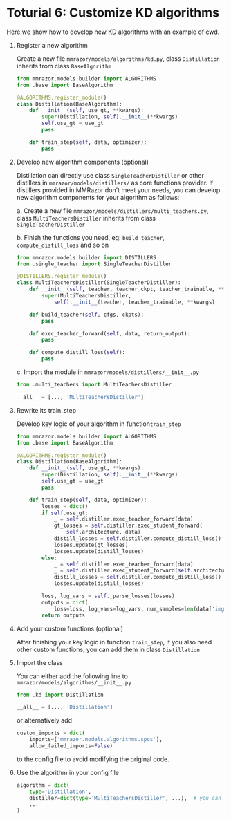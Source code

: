 # Toturial 6: Customize KD algorithms

Here we show how to develop new KD algorithms with an example of cwd.

1. Register a new algorithm

   Create a new file `mmrazor/models/algorithms/kd.py`, class `Distillation` inherits from class `BaseAlgorithm`

   ```python
   from mmrazor.models.builder import ALGORITHMS
   from .base import BaseAlgorithm

   @ALGORITHMS.register_module()
   class Distillation(BaseAlgorithm):
       def __init__(self, use_gt, **kwargs):
           super(Distillation, self).__init__(**kwargs)
           self.use_gt = use_gt
           pass

       def train_step(self, data, optimizer):
           pass
   ```

2. Develop new algorithm components (optional)

   Distillation can directly use class `SingleTeacherDistiller` or other distillers in `mmrazor/models/distillers/` as core functions provider. If distillers provided in MMRazor don't meet your needs, you can develop new algorithm components for your algorithm as follows:

   a. Create a new file `mmrazor/models/distillers/multi_teachers.py`, class `MultiTeachersDistiller` inherits from class `SingleTeacherDistiller`

   b. Finish the functions you need, eg: `build_teacher`, `compute_distill_loss` and so on

   ```python
   from mmrazor.models.builder import DISTILLERS
   from .single_teacher import SingleTeacherDistiller

   @DISTILLERS.register_module()
   class MultiTeachersDistiller(SingleTeacherDistiller):
       def __init__(self, teacher, teacher_ckpt, teacher_trainable, **kwargs):
           super(MultiTeachersDistiller,
               self).__init__(teacher, teacher_trainable, **kwargs)

       def build_teacher(self, cfgs, ckpts):
           pass

       def exec_teacher_forward(self, data, return_output):
           pass

       def compute_distill_loss(self):
           pass
   ```

   c. Import the module in `mmrazor/models/distillers/__init__.py`

   ```python
   from .multi_teachers import MultiTeachersDistiller

   __all__ = [..., 'MultiTeachersDistiller']
   ```

3. Rewrite its train_step

   Develop key logic of your algorithm in function`train_step`

   ```python
   from mmrazor.models.builder import ALGORITHMS
   from .base import BaseAlgorithm

   @ALGORITHMS.register_module()
   class Distillation(BaseAlgorithm):
       def __init__(self, use_gt, **kwargs):
           super(Distillation, self).__init__(**kwargs)
           self.use_gt = use_gt
           pass

       def train_step(self, data, optimizer):
           losses = dict()
           if self.use_gt:
               _ = self.distiller.exec_teacher_forward(data)
               gt_losses = self.distiller.exec_student_forward(
                   self.architecture, data)
               distill_losses = self.distiller.compute_distill_loss()
               losses.update(gt_losses)
               losses.update(distill_losses)
           else:
               _ = self.distiller.exec_teacher_forward(data)
               _ = self.distiller.exec_student_forward(self.architecture, data)
               distill_losses = self.distiller.compute_distill_loss()
               losses.update(distill_losses)

           loss, log_vars = self._parse_losses(losses)
           outputs = dict(
               loss=loss, log_vars=log_vars, num_samples=len(data['img'].data))
           return outputs
   ```

4. Add your custom functions (optional)

   After finishing your key logic in function `train_step`, if you also need other custom functions, you can add them in class `Distillation`

5. Import the class

   You can either add the following line to `mmrazor/models/algorithms/__init__.py`

   ```python
   from .kd import Distillation

   __all__ = [..., 'Distillation']
   ```

   or alternatively add

   ```python
   custom_imports = dict(
       imports=['mmrazor.models.algorithms.spos'],
       allow_failed_imports=False)
   ```

   to the config file to avoid modifying the original code.

6. Use the algorithm in your config file

   ```python
   algorithm = dict(
       type='Distillation',
       distiller=dict(type='MultiTeachersDistiller', ...),  # you can also use your new algorithm components here
       ...
   )
   ```
